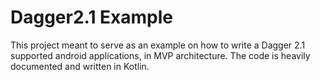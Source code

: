 # Dagger2.1 Example
This project meant to serve as an example on how to write a Dagger 2.1 supported android applications, in MVP architecture. The code is heavily documented and written in Kotlin.
